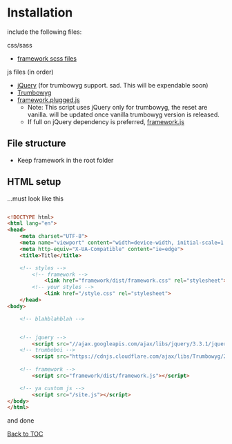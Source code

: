 
# Installation
include the following files:

css/sass
*	[framework scss files](../../../scss/framework/)

js files (in order)
*	[jQuery](https://jquery.com/) (for trumbowyg support. sad. This will be expendable soon)
*	[Trumbowyg](https://alex-d.github.io/Trumbowyg/)
*	[framework.plugged.js](../../../js/framework.js) 
	*	Note: This script uses jQuery only for trumbowyg, the reset are vanilla. will be updated once vanilla trumbowyg version is released.
	*	If full on jQuery dependency is preferred, [framework.js](../../../js/framework.plugged.js)

## File structure
*	Keep framework in the root folder

## HTML setup

...must look like this
```html

<!DOCTYPE html>
<html lang="en">
<head>
	<meta charset="UTF-8">
	<meta name="viewport" content="width=device-width, initial-scale=1.0">
	<meta http-equiv="X-UA-Compatible" content="ie=edge">
	<title>Title</title>

	<!-- styles -->
		<!-- framework -->
			<link href="framework/dist/framework.css" rel="stylesheet">
		<!-- your styles -->
			<link href="/style.css" rel="stylesheet">
	</head>
<body>

	<!-- blahblahblah -->


	<!-- jquery -->
		<script src="//ajax.googleapis.com/ajax/libs/jquery/3.3.1/jquery.min.js"></script>
	<!-- trumboboi -->
		<script src="https://cdnjs.cloudflare.com/ajax/libs/Trumbowyg/2.19.1/trumbowyg.min.js"></script>
		
	<!-- framework -->
		<script src="framework/dist/framework.js"></script>

	<!-- ya custom js -->
		<script src="/site.js"></script>
</body>
</html>


```

and done



[Back to TOC](../../../readme.md)
